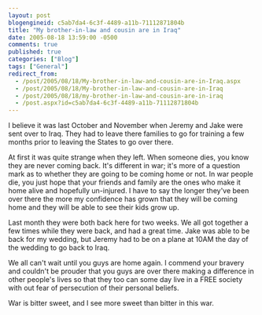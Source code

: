 ```yaml
---
layout: post
blogengineid: c5ab7da4-6c3f-4489-a11b-71112871804b
title: "My brother-in-law and cousin are in Iraq"
date: 2005-08-18 13:59:00 -0500
comments: true
published: true
categories: ["Blog"]
tags: ["General"]
redirect_from: 
  - /post/2005/08/18/My-brother-in-law-and-cousin-are-in-Iraq.aspx
  - /post/2005/08/18/My-brother-in-law-and-cousin-are-in-Iraq
  - /post/2005/08/18/my-brother-in-law-and-cousin-are-in-iraq
  - /post.aspx?id=c5ab7da4-6c3f-4489-a11b-71112871804b
---
```


I believe it was last October and November when Jeremy and Jake were sent over to Iraq. They had to leave there families to go for training a few months prior to leaving the States to go over there.

At first it was quite strange when they left. When someone dies, you know they are never coming back. It's different in war; it's more of a question mark as to whether they are going to be coming home or not. In war people die, you just hope that your friends and family are the ones who make it home alive and hopefully un-injured. I have to say the longer they've been over there the more my confidence has grown that they will be coming home and they will be able to see their kids grow up.

Last month they were both back here for two weeks. We all got together a few times while they were back, and had a great time. Jake was able to be back for my wedding, but Jeremy had to be on a plane at 10AM the day of the wedding to go back to Iraq.

We all can't wait until you guys are home again. I commend your bravery and couldn't be prouder that you guys are over there making a difference in other people's lives so that they too can some day live in a FREE society with out fear of persecution of their personal beliefs.

War is bitter sweet, and I see more sweet than bitter in this war.
